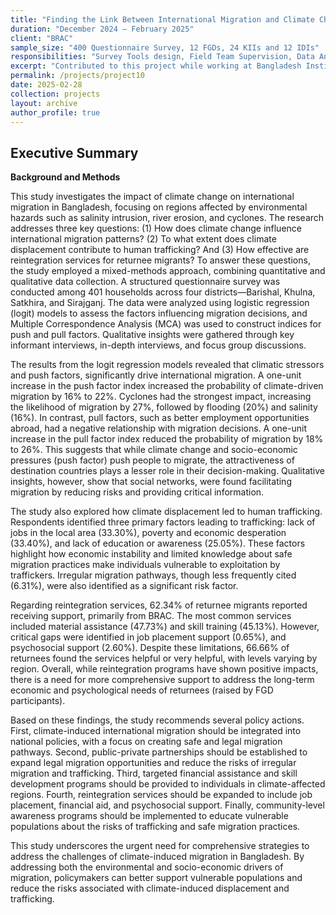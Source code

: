 ```yaml
---
title: "Finding the Link Between International Migration and Climate Change: Salinity, Inundation, and River-Erosion Affected Areas in Bangladesh"
duration: "December 2024 – February 2025"
client: "BRAC"
sample_size: "400 Questionnaire Survey, 12 FGDs, 24 KIIs and 12 IDIs"
responsibilities: "Survey Tools design, Field Team Supervision, Data Analysis, and Report writing."
excerpt: "Contributed to this project while working at Bangladesh Institute of Social Research Trust"
permalink: /projects/project10
date: 2025-02-28
collection: projects
layout: archive
author_profile: true
---
```

## Executive Summary

**Background and Methods** 

This study investigates the impact of climate change on international migration in Bangladesh, focusing on regions affected by environmental hazards such as salinity intrusion, river erosion, and cyclones. The research addresses three key questions: (1) How does climate change influence international migration patterns? (2) To what extent does climate displacement contribute to human trafficking? And (3) How effective are reintegration services for returnee migrants? To answer these questions, the study employed a mixed-methods approach, combining quantitative and qualitative data collection. A structured questionnaire survey was conducted among 401 households across four districts—Barishal, Khulna, Satkhira, and Sirajganj. The data were analyzed using logistic regression (logit) models to assess the factors influencing migration decisions, and Multiple Correspondence Analysis (MCA) was used to construct indices for push and pull factors. Qualitative insights were gathered through key informant interviews, in-depth interviews, and focus group discussions.

The results from the logit regression models revealed that climatic stressors and push factors, significantly drive international migration. A one-unit increase in the push factor index increased the probability of climate-driven migration by 16% to 22%. Cyclones had the strongest impact, increasing the likelihood of migration by 27%, followed by flooding (20%) and salinity (16%). In contrast, pull factors, such as better employment opportunities abroad, had a negative relationship with migration decisions. A one-unit increase in the pull factor index reduced the probability of migration by 18% to 26%. This suggests that while climate change and socio-economic pressures (push factor) push people to migrate, the attractiveness of destination countries plays a lesser role in their decision-making. Qualitative insights, however, show that social networks, were found facilitating migration by reducing risks and providing critical information.

The study also explored how climate displacement led to human trafficking. Respondents identified three primary factors leading to trafficking: lack of jobs in the local area (33.30%), poverty and economic desperation (33.40%), and lack of education or awareness (25.05%). These factors highlight how economic instability and limited knowledge about safe migration practices make individuals vulnerable to exploitation by traffickers. Irregular migration pathways, though less frequently cited (6.31%), were also identified as a significant risk factor. 

Regarding reintegration services, 62.34% of returnee migrants reported receiving support, primarily from BRAC. The most common services included material assistance (47.73%) and skill training (45.13%). However, critical gaps were identified in job placement support (0.65%), and psychosocial support (2.60%). Despite these limitations, 66.66% of returnees found the services helpful or very helpful, with levels varying by region. Overall, while reintegration programs have shown positive impacts, there is a need for more comprehensive support to address the long-term economic and psychological needs of returnees (raised by FGD participants).

Based on these findings, the study recommends several policy actions. First, climate-induced international migration should be integrated into national policies, with a focus on creating safe and legal migration pathways. Second, public-private partnerships should be established to expand legal migration opportunities and reduce the risks of irregular migration and trafficking. Third, targeted financial assistance and skill development programs should be provided to individuals in climate-affected regions. Fourth, reintegration services should be expanded to include job placement, financial aid, and psychosocial support. Finally, community-level awareness programs should be implemented to educate vulnerable populations about the risks of trafficking and safe migration practices.

This study underscores the urgent need for comprehensive strategies to address the challenges of climate-induced migration in Bangladesh. By addressing both the environmental and socio-economic drivers of migration, policymakers can better support vulnerable populations and reduce the risks associated with climate-induced displacement and trafficking.
